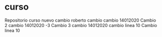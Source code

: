# curso
Repositorio curso
nuevo cambio
roberto cambio
cambio 14012020
Cambio 2
cambio 14012020 -3
Cambio 3
cambio 14012020 cambio linea 10 
Cambio linea 10

